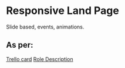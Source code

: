 # Responsive Land Page

Slide based, events, animations.

## As per: 
[Trello card](https://trello.com/c/yUQkwabg/11-responsive-marketing-page)
[Role Description](https://www.notion.so/Web-UI-Developer-Role-9978e2084bcc45a7a182638acf38b956)
